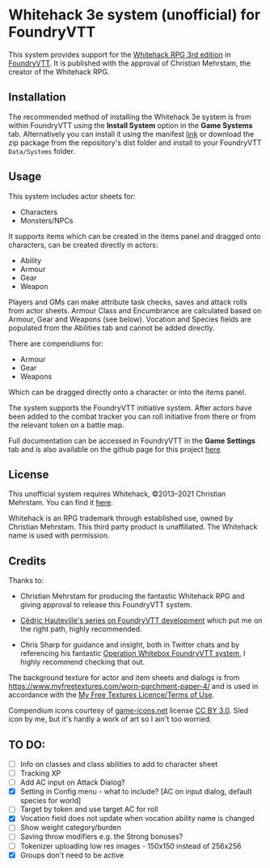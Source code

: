 # Whitehack 3e system (unofficial) for FoundryVTT

This system provides support for the [Whitehack RPG 3rd edition](https://whitehackrpg.wordpress.com/) in [FoundryVTT](https://foundryvtt.com). It is published with the approval of Christian Mehrstam, the creator of the Whitehack RPG.

## Installation

The recommended method of installing the Whitehack 3e system is from within FoundryVTT using the **Install System** option in the **Game Systems** tab. Alternatively you can install it using the manifest [link](https://raw.githubusercontent.com/hellbrandt/foundryvtt-whitehack-3e/main/src/system.json) or download the zip package from the repository's dist folder and install to your FoundryVTT `Data/Systems` folder.

## Usage

This system includes actor sheets for:

- Characters
- Monsters/NPCs

It supports items which can be created in the items panel and dragged onto characters, can be created directly in actors:

- Ability
- Armour
- Gear
- Weapon

Players and GMs can make attribute task checks, saves and attack rolls from actor sheets. Armour Class and Encumbrance are calculated based on Armour, Gear and Weapons (see below). Vocation and Species fields are populated from the Abilities tab and cannot be added directly.

There are compendiums for:

- Armour
- Gear
- Weapons

Which can be dragged directly onto a character or into the items panel.

The system supports the FoundryVTT initiative system. After actors have been added to the combat tracker you can roll initiative from there or from the relevant token on a battle map.

Full documentation can be accessed in FoundryVTT in the **Game Settings** tab and is also available on the github page for this project [here](https://neilbenson.github.io/foundryvtt-whitehack-3e/)

## License

This unofficial system requires Whitehack, &copy;2013&ndash;2021 Christian Mehrstam. You can find it [here](https://whitehackrpg.wordpress.com).

Whitehack is an RPG trademark through established use, owned by Christian Mehrstam. This third party product is unaffiliated. The Whitehack name is used with permission.

## Credits

Thanks to:

- Christian Mehrstam for producing the fantastic Whitehack RPG and giving approval to release this FoundryVTT system.

- [Cédric Hauteville's series on FoundryVTT development](https://www.youtube.com/playlist?list=PLFV9z59nkHDccUbRXVt623UdloPTclIrz) which put me on the right path, highly recommended.

- Chris Sharp for guidance and insight, both in Twitter chats and by referencing his fantastic [Operation Whitebox FoundryVTT system](https://github.com/chrisesharp/foundryvtt-owb/), I highly recommend checking that out.

The background texture for actor and item sheets and dialogs is from https://www.myfreetextures.com/worn-parchment-paper-4/ and is used in accordance with the [My Free Textures Licence/Terms of Use](https://www.myfreetextures.com/use-license/).

Compendium icons courtesy of [game-icons.net](https://game-icons.net) license [CC BY 3.0](http://creativecommons.org/licenses/by/3.0/). Sled icon by me, but it's hardly a work of art so I ain't too worried.

## TO DO:

- [ ] Info on classes and class abilities to add to character sheet
- [ ] Tracking XP
- [ ] Add AC input on Attack Dialog?
- [x] Setting in Config menu - what to include? [AC on input dialog, default species for world]
- [ ] Target by token and use target AC for roll
- [x] Vocation field does not update when vocation ability name is changed
- [ ] Show weight category/burden
- [ ] Saving throw modifiers e.g. the Strong bonuses?
- [ ] Tokenizer uploading low res images - 150x150 instead of 256x256
- [x] Groups don't need to be active
